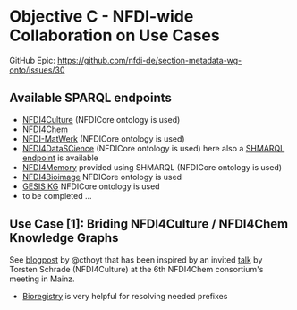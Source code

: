 # Objective C - NFDI-wide Collaboration on Use Cases

GitHub Epic: https://github.com/nfdi-de/section-metadata-wg-onto/issues/30

## Available SPARQL endpoints
- [NFDI4Culture](https://nfdi4culture.de/sparql) (NFDICore ontology is used)
- [NFDI4Chem](https://search.nfdi4chem.de/sparql)
- [NFDI-MatWerk](https://nfdi.fiz-karlsruhe.de/matwerk/shmarql/) (NFDICore ontology is used)
- [NFDI4DataSCience](https://nfdi.fiz-karlsruhe.de/4ds/sparql) (NFDICore ontology is used) here also a [SHMARQL endpoint](https://nfdi.fiz-karlsruhe.de/4ds/shmarql) is available
- [NFDI4Memory](https://nfdi.fiz-karlsruhe.de/4memory/shmarql/) provided using SHMARQL (NFDICore ontology is used)
- [NFDI4Bioimage](https://kg.nfdi4bioimage.de/#/) NFDICore ontology is used
- [GESIS KG]( https://data.gesis.org/gesiskg/sparql) NFDICore ontology is used
- to be completed ...
 
## Use Case [1]: Briding NFDI4Culture / NFDI4Chem Knowledge Graphs
See [blogpost](https://cthoyt.com/2025/10/07/bridging-culture-and-chemistry.html) by @cthoyt that has been inspired by an invited [talk](https://zenodo.org/records/17127336) by Torsten Schrade (NFDI4Culture) at the 6th NFDI4Chem consortium's meeting in Mainz.
- [Bioregistry](https://bioregistry.io/) is very helpful for resolving needed prefixes

